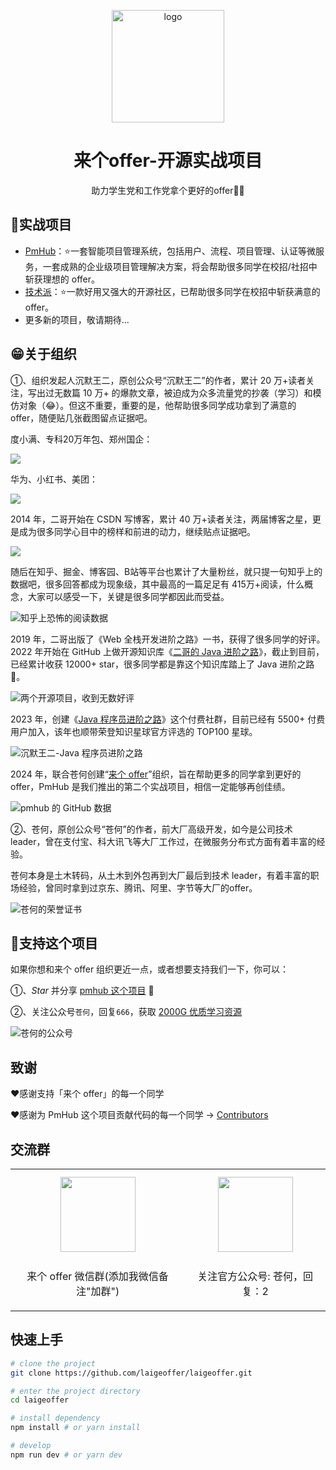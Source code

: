 
<p align="center"><a href="https://laigeoffer.cn/" target="_blank" rel="noopener noreferrer"><img width="180" src="https://cdn.tobebetterjavaer.com/stutymore/README-20240330213040.png" alt="logo"></a></p>

<h1 align="center">来个offer-开源实战项目</h1>
<p align="center">
  助力学生党和工作党拿个更好的offer💪🏻
</p>

## 🎯实战项目

* [PmHub](https://pmhub.laigeoffer.cn/
)：⭐️一套智能项目管理系统，包括用户、流程、项目管理、认证等微服务，一套成熟的企业级项目管理解决方案，将会帮助很多同学在校招/社招中斩获理想的 offer。
* [技术派](https://paicoding.com)：⭐️一款好用又强大的开源社区，已帮助很多同学在校招中斩获满意的 offer。
* 更多新的项目，敬请期待...

## 😁关于组织

①、组织发起人沉默王二，原创公众号“沉默王二”的作者，累计 20 万+读者关注，写出过无数篇 10 万+ 的爆款文章，被迫成为众多流量党的抄袭（学习）和模仿对象（😂）。但这不重要，重要的是，他帮助很多同学成功拿到了满意的 offer，随便贴几张截图留点证据吧。

度小满、专科20万年包、郑州国企：

![](https://cdn.tobebetterjavaer.com/stutymore/readme-20231221211916.png)

华为、小红书、美团：

![](https://cdn.tobebetterjavaer.com/stutymore/readme-20231221213449.png)

2014 年，二哥开始在 CSDN 写博客，累计 40 万+读者关注，两届博客之星，更是成为很多同学心目中的榜样和前进的动力，继续贴点证据吧。

![](https://cdn.tobebetterjavaer.com/paicoding/02192a3d4dd85292062429852837e340.png)

随后在知乎、掘金、博客园、B站等平台也累计了大量粉丝，就只提一句知乎上的数据吧，很多回答都成为现象级，其中最高的一篇足足有 415万+阅读，什么概念，大家可以感受一下，关键是很多同学都因此而受益。

![知乎上恐怖的阅读数据](https://cdn.tobebetterjavaer.com/stutymore/01.来个offer开源实战项目-20240619184718.png)

2019 年，二哥出版了《Web 全栈开发进阶之路》一书，获得了很多同学的好评。2022 年开始在 GitHub 上做开源知识库《[二哥的 Java 进阶之路](https://github.com/itwanger/toBeBetterJavaer)》，截止到目前，已经累计收获 12000+ star，很多同学都是靠这个知识库踏上了 Java 进阶之路 🛫。

![两个开源项目，收到无数好评](https://cdn.tobebetterjavaer.com/stutymore/01.来个offer开源实战项目-20240619185110.png)

2023 年，创建《[Java 程序员进阶之路](https://javabetter.cn/zhishixingqiu/)》这个付费社群，目前已经有 5500+ 付费用户加入，该年也顺带荣登知识星球官方评选的 TOP100 星球。

![ 沉默王二-Java 程序员进阶之路](https://cdn.tobebetterjavaer.com/stutymore/README-20240330212257.png)

2024 年，联合苍何创建“[来个 offer](https://laigeoffer.cn/)”组织，旨在帮助更多的同学拿到更好的 offer，PmHub 是我们推出的第二个实战项目，相信一定能够再创佳绩。

![pmhub 的 GitHub 数据](https://cdn.tobebetterjavaer.com/stutymore/01.来个offer开源实战项目-20240619185314.png)

②、苍何，原创公众号“苍何”的作者，前大厂高级开发，如今是公司技术 leader，曾在支付宝、科大讯飞等大厂工作过，在微服务分布式方面有着丰富的经验。

苍何本身是土木转码，从土木到外包再到大厂最后到技术 leader，有着丰富的职场经验，曾同时拿到过京东、腾讯、阿里、字节等大厂的offer。

![苍何的荣誉证书](https://cdn.tobebetterjavaer.com/stutymore/%E4%B8%AA%E4%BA%BA%E8%AF%81%E4%B9%A6.jpg)


## :sparkling_heart:支持这个项目

如果你想和来个 offer 组织更近一点，或者想要支持我们一下，你可以：

①、*Star* 并分享 [pmhub 这个项目](https://github.com/laigeoffer/pmhub) :rocket: 

②、关注公众号`苍何`，回复`666`，获取 [2000G 优质学习资源](https://laigeoffer.cn/)

![苍何的公众号](https://cdn.tobebetterjavaer.com/stutymore/扫码_搜索联合传播样式-标准色版.bmp)


## 致谢

:heart:感谢支持「来个 offer」的每一个同学

:heart:感谢为 PmHub 这个项目贡献代码的每一个同学 → [Contributors](https://github.com/laigeoffer/pmhub/graphs/contributors)

## 交流群

<table>
  <tbody>
    <tr>
      <td align="center" valign="middle">
        <img src="https://cdn.tobebetterjavaer.com/stutymore/%E6%A0%87%E5%87%86.png" class="no-zoom" style="width:120px;margin: 10px;">
        <p>来个 offer 微信群(添加我微信备注"加群")</p>
      </td>
      <td align="center" valign="middle">
        <img src="https://cdn.tobebetterjavaer.com/stutymore/公众号.jpg" class="no-zoom" style="width:120px;margin: 10px;">
        <p>关注官方公众号: 苍何，回复：2</p>
      </td>
    </tr>
  </tbody>
</table>

## 快速上手

```bash
# clone the project
git clone https://github.com/laigeoffer/laigeoffer.git

# enter the project directory
cd laigeoffer

# install dependency
npm install # or yarn install

# develop
npm run dev # or yarn dev
```

